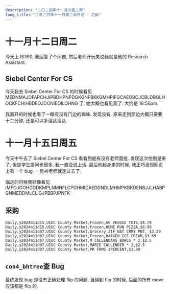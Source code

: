 ```yaml
---
description: "二〇二四年十一月的第二周"
long_title: "二零二四年十一月第二周日记 - 之枫"
---
```


# 十一月十二日周二

今天上 IS390, 我回答了个问题, 然后老师开玩笑说我就是他的 Research Assistant.

## Siebel Center For CS

今天我去 Siebel Center For CS 的时候看见 MEDNMAJOFAPCHJIPBDHPNPDGKGNFBKKGMHPIFGCAEOBCJCBLDBGLHOCKFCHIHBDEOJDONIEOILOHNG 了. 她大概也看见我了. 大约是 18:56pm.

我离开的时候也看了一眼有没有门边的蜘蛛. 发现没有. 原来走到那边大概只需要十二分钟, 还是可以多溜达溜达.

# 十一月十五日周五

今天中午去了 Siebel Center For CS 看看到底有没有老师面批. 发现这次他倒是来了, 但是学生提问也很多, 我一直没说上话. 最后他起身走的时候, 我正巧发现网页上有一个 bug. 一晃神老师就走过去了.

临走的时候我好像看见 IMFOJGOHGDDKMPLNMNFLCPGHMICAEDDNDLMHMPKBKOENBJJLHABPGNMEDDMLCLIGJPBBPJPNFK

## 采购

```csv#new
Daily,y2024m11d15,UIUC County Market,Frozen,GG VEGGIE TOTS,$4.79
Daily,y2024m11d15,UIUC County Market,Frozen,HOME RUN PIZZA,$8.99
Daily,y2024m11d07,UIUC County Market,Grocery,JIF NAT CRMY PNT, $3.29
Daily,y2024m11d07,UIUC County Market,Frozen,HAAGEN ICE CREAM,$3.69
Daily,y2024m11d07,UIUC County Market,M CALLENDARS BOWLS * 2,$2.5
Daily,y2024m11d07,UIUC County Market,MARIE CALLENDER * 2,$2.5
Daily,y2024m11d07,UIUC County Market,PR FRMS 2PERCENT,$3.99
```

## `con4_bhtree`查 Bug

最终发现 bug 是没有正确处理 flip 的问题. 当碰到 flip 的时候, 后面的所有 move 应该都是 flip 的.
